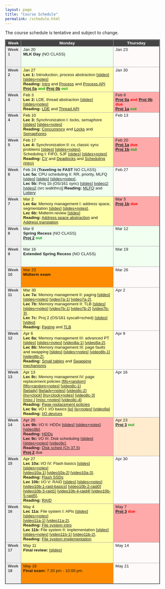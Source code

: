 ```yaml
---
layout: page
title: "Course Schedule"
permalink: /schedule.html
---
```


<style>
table.calendar {
    font-family: arial, helvetica;
    font-size: 10pt;
    empty-cells: show;
    border: 1px solid #000000;
    border-collapse: collapse;
}
table.calendar tr td {
    border: 1px solid #aaaaaa;
}
table.calendar tr {
    vertical-align: top;
    height: 5em;
    background: #ffffff;
}
table.calendar thead tr {
    text-align: center;
    background: #444444;
    color: #ffffff;
    height: auto;
    font-weight: bold;
}
/*.date {
	background: Gainsboro;
}*/
.holiday {
    background: #F0FFF0;
}
.lecture {
    background: #ffffaa;
}
.presentation {
    background: Plum;
}
.exam {
    background: DarkOrange;
}
.important {
    background: #FFEBCD;
}
.nodue {
    background: #FFFAFA;
}
.optional {
    background: Linen;
}
.reading {
    color: Black;
}
.deadline {
    background: #ffaaaa;
}
.hwdue {
    color: #ff0000;
	font-weight: bold;
}
.assignment {
    color: #0aa00a;
	font-weight: bold;
}
.date {
	background: #eeeeee;
    color: #444444;
}
</style>

The course schedule is tentative and subject to change.
<p>
<table class="calendar" cellspacing="0" cellpadding="6" width="100%">
 <thead>
  <tr>
   <td width="10%">Week</td><td width="60%">Monday</td>
   <td width="30%">Thursday</td>
  </tr>
 </thead>

<tr> <!-- week of Jan 20 -->
  <td id="2020-1-20" class="date"><b>Week 1</b></td>
  <td class="holiday">Jan 20<br/>
	<b>MLK Day</b> (NO CLASS)</td>
  <td class="nodue">Jan 23</td>
</tr>
<tr> <!-- week of Jan 27 -->
  <td id="2020-1-27" class="date"><b>Week 2</b></td>
  <td class="lecture">Jan 27<br/>
	<b>Lec 1:</b> Introduction, process abstraction [<a href="./public/lecs/lec1-intro.pdf">slides</a>]
			[<a href="./public/lecs/lec1-intro+notes.pdf">slides+notes</a>]<br/>
	<b>Reading:</b> <a href="http://pages.cs.wisc.edu/~remzi/OSTEP//intro.pdf">Intro</a> and
		<a href="http://pages.cs.wisc.edu/~remzi/OSTEP/cpu-intro.pdf">Process</a> and
		<a href="http://pages.cs.wisc.edu/~remzi/OSTEP/cpu-api.pdf">Process API</a><br/>
	<span class="assignment"><a href="./proj0a.html">Proj 0a</a> and 
		<a href="./proj0b.html">Proj 0b</a> out</span></td>
  <td class="nodue">Jan 30</td>
</tr>
<tr> <!-- week of Feb 3 -->
  <td id="2020-2-3" class="date"><b>Week 3</b></td>
  <td class="lecture">Feb 3<br/>
	<b>Lec 2:</b> LDE, thread abstraction [<a href="./public/lecs/lec2-lde-thread.pdf">slides</a>] 
		[<a href="./public/lecs/lec2-lde-thread+notes.pdf">slides+notes</a>]<br/>
	<b>Reading:</b> <a href="http://pages.cs.wisc.edu/~remzi/OSTEP/cpu-mechanisms.pdf">LDE</a> and
		<a href="http://pages.cs.wisc.edu/~remzi/OSTEP/threads-api.pdf">Thread API</a>
	</td>
  <td class="deadline">Feb 6<br/>
	<span class="hwdue"><a href="./proj0a.html">Proj 0a</a> and 
		<a href="./proj0b.html">Proj 0b</a> due</span><br/>
	<span class="assignment"><a href="./proj1a.html">Proj 1a</a> out</span></td>
</tr>
<tr> <!-- week of Feb 10 -->
  <td id="2020-2-10" class="date"><b>Week 4</b></td>
  <td class="lecture">Feb 10<br/>
	<b>Lec 3:</b> Synchronization I: locks, semaphore [<a href="./public/lecs/lec3-lock-sem.pdf">slides</a>]
		[<a href="./public/lecs/lec3-lock-sem+notes.pdf">slides+notes</a>]<br/>
	<b>Reading:</b> <a href="http://pages.cs.wisc.edu/~remzi/OSTEP/threads-intro.pdf">Concurrency</a> and
		<a href="http://pages.cs.wisc.edu/~remzi/OSTEP/threads-locks.pdf">Locks</a> and
		<a href="http://pages.cs.wisc.edu/~remzi/OSTEP/threads-sema.pdf">Semaphores</a></td>
  <td class="nodue">Feb 13</td>
</tr>
<tr> <!-- week of Feb 17 -->
  <td id="2020-2-17" class="date"><b>Week 5</b></td>
  <td class="lecture">Feb 17<br/>
	<b>Lec 4:</b> Synchronization II: cv, classic sync problems [<a href="./public/lecs/lec4-cv-rw-5dp.pdf">slides</a>]
		[<a href="./public/lecs/lec4-cv-rw-5dp+notes.pdf">slides+notes</a>],<br/>
		Scheduling I: FIFO, SJF [<a href="./public/lecs/lec4-sched-fifo-sjf.pdf">slides</a>]
		[<a href="./public/lecs/lec4-sched-fifo-sjf+notes.pdf">slides+notes</a>]<br/>
	<b>Reading:</b> <a href="http://pages.cs.wisc.edu/~remzi/OSTEP/threads-cv.pdf">CV</a> and
		<a href="http://pages.cs.wisc.edu/~remzi/OSTEP/threads-bugs.pdf">Deadlocks</a> and
		<a href="http://pages.cs.wisc.edu/~remzi/Classes/537/Spring2016/Book/cpu-sched.pdf">Scheduling (intro)</a></td>
  <td class="deadline">Feb 20<br/>
	<span class="hwdue"><a href="./proj1a.html">Proj 1a</a> due</span><br/>
	<span class="assignment"><a href="./proj1b.html">Proj 1b</a> out</span></td>
</tr>
<tr> <!-- week of Feb 24 -->
  <td id="2020-2-24" class="date"><b>Week 6</b></td>
  <td class="holiday">Feb 24
	(<b>Traveling to FAST</b> NO CLASS)<br/>
	<b>Lec 5a:</b> CPU scheduling II: RR, priority, MLFQ [<a target="_blank" href="https://youtu.be/w0VpAopq7dA">video</a>]
		[<a href="./public/lecs/lec5-sched-rr-priority-mlfq.pdf">slides</a>] 
		[<a href="./public/lecs/lec5-sched-rr-priority-mlfq+notes.pdf">slides+notes</a>], <br/>
	<b>Lec 5b:</b> Proj 1b (OS/161 sync) [<a href="./public/lecs/lec-os161-sync.pdf">slides</a>] 
		[<a target="_blank" href="https://youtu.be/gz9PUJqv1kg">video1</a>]
		[<a target="_blank" href="https://youtu.be/gU91JIUzhRU">video2</a> (src walkthru)]
	<b>Reading:</b> <a href="http://pages.cs.wisc.edu/~remzi/Classes/537/Spring2016/Book/cpu-sched-mlfq.pdf">MLFQ</a> and
		<a href="http://pages.cs.wisc.edu/~remzi/OSTEP/cpu-sched-lottery.pdf">Lottery</a>
	</td>
  <td class="nodue">Feb 27</td>
</tr>
<tr> <!-- week of Mar 2 -->
  <td id="2020-3-2" class="date"><b>Week 7</b></td>
  <td class="lecture">Mar 2<br/>
	<b>Lec 6a:</b> Memory management I: address space, segmentation [<a href="./public/lecs/lec6-mem-addrspace-seg.pdf">slides</a>] 
		[<a href="./public/lecs/lec6-mem-addrspace+notes.pdf">slides+notes</a>],<br/>
	<b>Lec 6b:</b> Midterm review [<a href="./public/lecs/midterm-review.pdf">slides</a>]<br/>
		<!--span class="assignment"><a href="./proj2.html">Proj 2</a> out</span></td-->
	<b>Reading:</b> <a href="http://pages.cs.wisc.edu/~remzi/Classes/537/Spring2016/Book/vm-intro.pdf">Address space abstraction</a> and
		<a href="http://pages.cs.wisc.edu/~remzi/Classes/537/Spring2016/Book/vm-mechanism.pdf">Address translation</a></td>
  <td class="deadline">Mar 5<br/>
	<span class="hwdue"><a href="./proj1b.html">Proj 1b</a> due</span></td>
</tr>
<tr> <!-- week of Mar 9 -->
  <td id="2020-3-9" class="date"><b>Week 8</b></td>
  <td class="holiday">Mar 9<br/>
	<b>Spring Recess</b> (NO CLASS) <br/>
		<span class="assignment"><a href="./proj2.html">Proj 2</a> out</span></td>
  <td class="holiday">Mar 12<br/></td>
</tr>
<tr> <!-- week of Mar 16 -->
  <td id="2020-3-16" class="date"><b>Week 9</b></td>
  <td class="holiday">Mar 16<br/>
	<b>Extended Spring Recess</b> (NO CLASS) </td>
  <td class="holiday">Mar 19</td>
</tr>
<tr> <!-- week of Mar 23 -->
  <td id="2020-3-23" class="date"><b>Week 10</b></td>
  <td class="exam">Mar 23<br/>
	<b>Midterm exam</b></td>
  <td class="nodue">Mar 26</td>
</tr>
<tr> <!-- week of Mar 30 -->
  <td id="2020-3-30" class="date"><b>Week 11</b></td>
  <td class="lecture">Mar 30<br/>
	<b>Lec 7a:</b> Memory management II: paging [<a href="./public/lecs/lec7a-mem-paging.pdf">slides</a>]
		[<a href="./public/lecs/lec7a-mem-paging+notes.pdf">slides+notes</a>] 
		[<a href="https://youtu.be/8smufHihEa8">video7a-1</a>]
		[<a href="https://youtu.be/epdOZifNd2g">video7a-2</a>],<br/>
	<b>Lec 7b:</b> Memory management II: TLB [<a href="./public/lecs/lec7b-mem-tlb.pdf">slides</a>]
		[<a href="./public/lecs/lec7b-mem-tlb+notes.pdf">slides+notes</a>]
		[<a href="https://youtu.be/VHaPMRdV7As">video7b-1</a>]
		[<a href="https://youtu.be/YyCEdMWbF3Y">video7b-2</a>]
		[<a href="https://youtu.be/vqlO_cNHUDw">video7b-3</a>],<br/>
	<b>Lec 7c:</b> Proj 2 (OS/161 syscall+sched) [<a href="./public/lecs/lec-os161-syscall.pdf">slides</a>]
		[<a href="https://youtu.be/VDoWHNvEWEo">video</a>] <br/>
	<b>Reading:</b> <a href="http://pages.cs.wisc.edu/~remzi/Classes/537/Spring2016/Book/vm-paging.pdf">Paging</a> and
		<a href="http://pages.cs.wisc.edu/~remzi/Classes/537/Spring2016/Book/vm-tlbs.pdf">TLB</a>
	</td>
  <td class="nodue">Apr 2</td>
</tr>
<tr> <!-- week of Apr 6 -->
  <td id="2020-4-6" class="date"><b>Week 12</b></td>
  <td class="lecture">Apr 6<br/>
	<b>Lec 8a:</b> Memory management III: advanced PT [<a href="./public/lecs/lec8a-mem-adv-pt.pdf">slides</a>]
		[<a href="./public/lecs/lec8a-mem-adv-pt+notes.pdf">slides+notes</a>]
		[<a href="https://youtu.be/d5CJQj-td0g">video8a-1</a>]
		[<a href="https://youtu.be/s0ZJdxff97Q">video8a-2</a>],<br/>
	<b>Lec 8b:</b> Memory management III: page faults and swapping [<a href="./public/lecs/lec8b-mem-swapping.pdf">slides</a>]
		[<a href="./public/lecs/lec8b-mem-swapping+notes.pdf">slides+notes</a>]
		[<a href="https://youtu.be/DCXDUdTd4AA">video8b-1</a>]
		[<a href="https://youtu.be/nN-KIq40Fq8">video8b-2</a>], <br/>
	<b>Reading:</b> <a href="http://pages.cs.wisc.edu/~remzi/Classes/537/Spring2016/Book/vm-smalltables.pdf">Small tables</a> and
		<a href="http://pages.cs.wisc.edu/~remzi/Classes/537/Spring2016/Book/vm-beyondphys.pdf">Swapping mechanisms</a>
	</td>
  <td class="nodue">Apr 9</td>
</tr>
<tr> <!-- week of Apr 13 -->
  <td id="2020-4-13" class="date"><b>Week 13</b></td>
  <td class="lecture">Apr 13<br/>
	<b>Lec 8c:</b> Memory management IV: page replacement policies 
		[<a href="./public/lecs/lec8c-mem-caching-fifo+random.pdf">fifo+random</a>]
		[<a href="./public/lecs/lec8c-mem-caching-fifo+random+notes.pdf">fifo+random+notes</a>]
		[<a href="https://youtu.be/OH2_55fkjZs">video8c-1</a>] <br/>
		[<a href="./public/lecs/lec8c-mem-caching-belady-offline.pdf">belady</a>]
		[<a href="./public/lecs/lec8c-mem-caching-belady-offline+notes.pdf">belady+notes</a>]
		[<a href="https://youtu.be/tDoflsU9htY">video8c-2</a>] <br/>
		[<a href="./public/lecs/lec8c-mem-caching-LRU+clock.pdf">lru+clock</a>]
		[<a href="./public/lecs/lec8c-mem-caching-LRU+clock+notes.pdf">lru+clock+notes</a>]
		[<a href="https://youtu.be/wfkhk345xr0">video8c-3</a>] <br/>
		[<a href="./public/lecs/lec8c-mem-caching-misc.pdf">misc.</a>]
		[<a href="./public/lecs/lec8c-mem-caching-misc+notes.pdf">misc.+notes</a>]
		[<a href="https://youtu.be/2ggDXkU9AZ4">video8c-4</a>] <br/>
	<b>Reading:</b> <a href="http://pages.cs.wisc.edu/~remzi/OSTEP/vm-beyondphys-policy.pdf">Page replacement policies</a><br/>
	<b>Lec 9a:</b> I/O I: I/O basics
		[<a href="./public/lecs/lec9a-storage-io.pdf">io</a>]
		[<a href="./public/lecs/lec9a-storage-io+notes.pdf">io+notes</a>]
		[<a href="https://youtu.be/WLH9a85x7zI">video9a</a>] <br/>
	<b>Reading:</b> <a href="http://pages.cs.wisc.edu/~remzi/Classes/537/Spring2016/Book/file-devices.pdf">I/O devices</a>
	</td>
  <td class="nodue">Apr 16</td>
</tr>
<tr> <!-- week of Apr 20 -->
  <td id="2020-4-20" class="date"><b>Week 14</b></td>
  <td class="deadline">Apr 20<br/>
	<b>Lec 9b:</b> I/O II: HDDs [<a href="./public/lecs/lec9b-storage-hdds.pdf">slides</a>]
		[<a href="./public/lecs/lec9b-storage-hdds+notes.pdf">slides+notes</a>]
		[<a href="https://youtu.be/JjVWWboU21E">video9b</a>],  <br/>
	<b>Reading:</b> <a href="http://pages.cs.wisc.edu/~remzi/Classes/537/Spring2016/Book/file-disks.pdf">HDDs</a><br/>	
	<b>Lec 9c:</b> I/O III: Disk scheduling [<a href="./public/lecs/lec9c-storage-disk-sched.pdf">slides</a>]
		[<a href="./public/lecs/lec9c-storage-disk-sched+notes.pdf">slides+notes</a>]
		[<a href="https://youtu.be/CXQoTZOwb4g">video9c</a>],  <br/>
	<b>Reading:</b> <a href="http://pages.cs.wisc.edu/~remzi/Classes/537/Spring2016/Book/file-disks.pdf">Disk sched (Ch 37.5)</a><br/>	
		<span class="hwdue"><a href="./proj2.html">Proj 2</a></span> due</td>
  <td class="important">Apr 23<br/>
	<span class="assignment"><a href="./proj3.html">Proj 3</a> out</span></td>
</tr>
<tr> <!-- week of Apr 27 -->
  <td id="2020-4-27" class="date"><b>Week 15</b></td>
  <td class="lecture">Apr 27<br/>
	<b>Lec 10a:</b> I/O IV: Flash basics [<a href="./public/lecs/lec10a-storage-flash.pdf">slides</a>]
		[<a href="./public/lecs/lec10a-storage-flash+notes.pdf">slides+notes</a>]<br/>
		[<a href="https://youtu.be/HKNxxR40Txg">video10a-1</a>]
		[<a href="https://youtu.be/EAvJwdlND2Y">video10a-2</a>]
		[<a href="https://youtu.be/prgYEVpyQ2A">video10a-3</a>], <br/>
	<b>Reading:</b> <a href="http://pages.cs.wisc.edu/~remzi/Classes/537/Spring2016/Book/file-ssd.pdf">Flash SSDs</a><br/>
	<b>Lec 10b:</b> I/O V: RAID [<a href="./public/lecs/lec10b-storage-raid.pdf">slides</a>]
		[<a href="./public/lecs/lec10b-storage-raid+notes.pdf">slides+notes</a>] <br/>
		[<a href="https://youtu.be/pmD2oW3p1Mc">video10b-1-raid-basics</a>]
		[<a href="https://youtu.be/oYbiEzHvrGw">video10b-2-raid0</a>]
		[<a href="https://youtu.be/DTNjMvgcPks">video10b-3-raid1</a>]
		[<a href="https://youtu.be/kuhSEOgx4xY">video10b-4-raid4</a>]
		[<a href="https://youtu.be/ZPashI_oznA">video10b-5-raid5</a>],<br/>
	<b>Reading:</b> <a href="http://pages.cs.wisc.edu/~remzi/Classes/537/Spring2016/Book/file-raid.pdf">RAID</a> </td>
  <td class="nodue">Apr 30</td>
</tr>
<tr> <!-- week of May 4 -->
  <td id="2020-5-4" class="date"><b>Week 16</b></td>
  <td class="lecture">May 4<br/>
	<b>Lec 11a:</b> File system I: APIs [<a href="./public/lecs/lec11a-fs-api.pdf">slides</a>]
		[<a href="./public/lecs/lec11a-fs-api+notes.pdf">slides+notes</a>]<br/>
		[<a href="https://youtu.be/_JJrd2PJpLI">video11a-1</a>]
		[<a href="https://youtu.be/QufJoI75C-8">video11a-2</a>], <br/>
	<b>Reading:</b> <a href="http://pages.cs.wisc.edu/~remzi/Classes/537/Spring2016/Book/file-intro.pdf">File system intro</a><br/>
	<b>Lec 11b:</b> File system II: implementation [<a href="./public/lecs/lec11b-fs-impl.pdf">slides</a>]
		[<a href="./public/lecs/lec11b-fs-impl+notes.pdf">slides+notes</a>]
		[<a href="https://youtu.be/jZ4eKevY1KA">video11b-1</a>]
		[<a href="https://youtu.be/oQI4Ja83O9Y">video11b-2</a>],<br/>
	<b>Reading:</b> <a href="http://pages.cs.wisc.edu/~remzi/Classes/537/Spring2016/Book/file-implementation.pdf">File system implementation</a> </td>
  <td class="deadline">May 7<br/>
	<span class="hwdue"><a href="./proj3.html">Proj 3</a> due</span></td>
</tr>
<tr> <!-- week of May 11 -->
  <td id="2020-5-11" class="date"><b>Week 17</b></td>
  <td class="lecture">May 11<br/>
	<b>Final review:</b> [<a href="./public/lecs/final-review.pdf">slides</a>]</td>
  <td class="nodue">May 14</td>
</tr>
<tr> <!-- week of May 18 -->
  <td id="2020-5-18" class="date"><b>Week 18</b></td>
  <td class="exam">May 18<br/>
	<b>Final exam:</b> 7:20 pm - 10:00 pm</td>
  <td class="nodue">May 21</td>
</tr>

</table>
